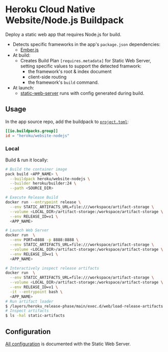 # Heroku Cloud Native Website/Node.js Buildpack

Deploy a static web app that requires Node.js for build.

* Detects specific frameworks in the app's `package.json` dependencies:
  * [Ember.js](../../buildpacks/website-ember/README.md)
* At build:
  * Creates Build Plan `[requires.metadata]` for Static Web Server, setting specific values to support the detected framwork:
    * the framework's root & index document
    * client-side routing
    * the framework's `build` command.
* At launch:
  * [static-web-server](../../buildpacks/static-web-server/README.md) runs with config generated during build.

## Usage

In the app source repo, add the buildpack to [`project.toml`](https://buildpacks.io/docs/reference/config/project-descriptor/):

```toml
[[io.buildpacks.group]]
id = "heroku/website-nodejs"
```

### Local

Build & run it locally:

```bash
# Build the container image
pack build <APP_NAME> \
  --buildpack heroku/website-nodejs \
  --builder heroku/builder:24 \
  --path <SOURCE_DIR>

# Execute Release Build
docker run --entrypoint release \
  --env STATIC_ARTIFACTS_URL=file:///workspace/artifact-storage \
  --volume <LOCAL_DIR>/artifact-storage:/workspace/artifact-storage \
  --env RELEASE_ID=v1 \
  <APP_NAME>

# Launch Web Server
docker run  \
  --env PORT=8888 -p 8888:8888 \
  --env STATIC_ARTIFACTS_URL=file:///workspace/artifact-storage \
  --volume <LOCAL_DIR>/artifact-storage:/workspace/artifact-storage \
  --env RELEASE_ID=v1 \
  <APP_NAME>

# Interactively inspect release artifacts
docker run  \
  --env STATIC_ARTIFACTS_URL=file:///workspace/artifact-storage \
  --volume <LOCAL_DIR>/artifact-storage:/workspace/artifact-storage \
  --env RELEASE_ID=v1 \
  -it --entrypoint bash \
  <APP_NAME>
# Run artifact loader
$ /layers/heroku_release-phase/main/exec.d/web/load-release-artifacts
# Inspect artifacts
$ ls -hal static-artifacts
```

## Configuration

[All configuration](buildpacks/static-web-server/README.md#configuration) is documented with the Static Web Server.
